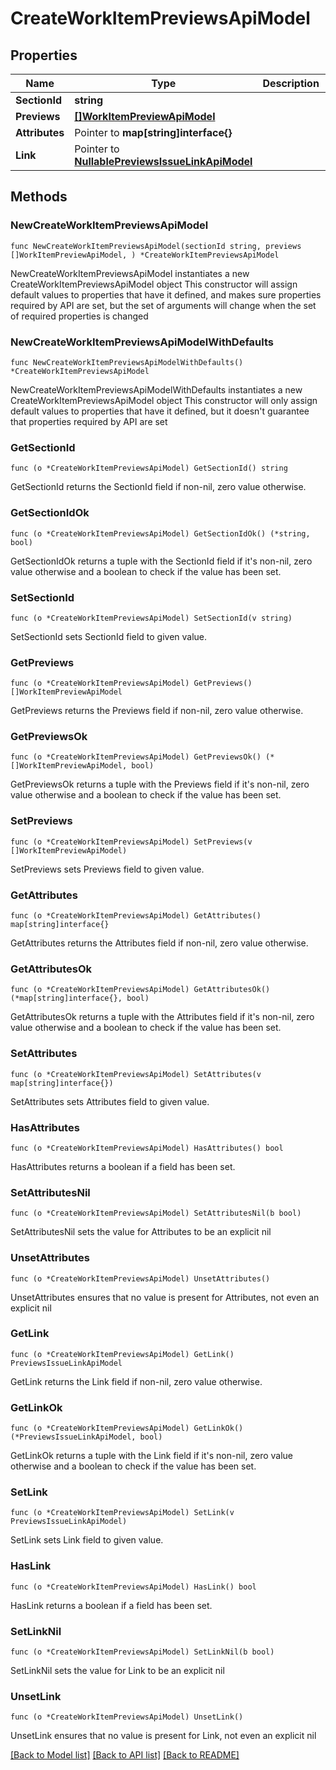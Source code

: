 # CreateWorkItemPreviewsApiModel

## Properties

Name | Type | Description | Notes
------------ | ------------- | ------------- | -------------
**SectionId** | **string** |  | 
**Previews** | [**[]WorkItemPreviewApiModel**](WorkItemPreviewApiModel.md) |  | 
**Attributes** | Pointer to **map[string]interface{}** |  | [optional] 
**Link** | Pointer to [**NullablePreviewsIssueLinkApiModel**](PreviewsIssueLinkApiModel.md) |  | [optional] 

## Methods

### NewCreateWorkItemPreviewsApiModel

`func NewCreateWorkItemPreviewsApiModel(sectionId string, previews []WorkItemPreviewApiModel, ) *CreateWorkItemPreviewsApiModel`

NewCreateWorkItemPreviewsApiModel instantiates a new CreateWorkItemPreviewsApiModel object
This constructor will assign default values to properties that have it defined,
and makes sure properties required by API are set, but the set of arguments
will change when the set of required properties is changed

### NewCreateWorkItemPreviewsApiModelWithDefaults

`func NewCreateWorkItemPreviewsApiModelWithDefaults() *CreateWorkItemPreviewsApiModel`

NewCreateWorkItemPreviewsApiModelWithDefaults instantiates a new CreateWorkItemPreviewsApiModel object
This constructor will only assign default values to properties that have it defined,
but it doesn't guarantee that properties required by API are set

### GetSectionId

`func (o *CreateWorkItemPreviewsApiModel) GetSectionId() string`

GetSectionId returns the SectionId field if non-nil, zero value otherwise.

### GetSectionIdOk

`func (o *CreateWorkItemPreviewsApiModel) GetSectionIdOk() (*string, bool)`

GetSectionIdOk returns a tuple with the SectionId field if it's non-nil, zero value otherwise
and a boolean to check if the value has been set.

### SetSectionId

`func (o *CreateWorkItemPreviewsApiModel) SetSectionId(v string)`

SetSectionId sets SectionId field to given value.


### GetPreviews

`func (o *CreateWorkItemPreviewsApiModel) GetPreviews() []WorkItemPreviewApiModel`

GetPreviews returns the Previews field if non-nil, zero value otherwise.

### GetPreviewsOk

`func (o *CreateWorkItemPreviewsApiModel) GetPreviewsOk() (*[]WorkItemPreviewApiModel, bool)`

GetPreviewsOk returns a tuple with the Previews field if it's non-nil, zero value otherwise
and a boolean to check if the value has been set.

### SetPreviews

`func (o *CreateWorkItemPreviewsApiModel) SetPreviews(v []WorkItemPreviewApiModel)`

SetPreviews sets Previews field to given value.


### GetAttributes

`func (o *CreateWorkItemPreviewsApiModel) GetAttributes() map[string]interface{}`

GetAttributes returns the Attributes field if non-nil, zero value otherwise.

### GetAttributesOk

`func (o *CreateWorkItemPreviewsApiModel) GetAttributesOk() (*map[string]interface{}, bool)`

GetAttributesOk returns a tuple with the Attributes field if it's non-nil, zero value otherwise
and a boolean to check if the value has been set.

### SetAttributes

`func (o *CreateWorkItemPreviewsApiModel) SetAttributes(v map[string]interface{})`

SetAttributes sets Attributes field to given value.

### HasAttributes

`func (o *CreateWorkItemPreviewsApiModel) HasAttributes() bool`

HasAttributes returns a boolean if a field has been set.

### SetAttributesNil

`func (o *CreateWorkItemPreviewsApiModel) SetAttributesNil(b bool)`

 SetAttributesNil sets the value for Attributes to be an explicit nil

### UnsetAttributes
`func (o *CreateWorkItemPreviewsApiModel) UnsetAttributes()`

UnsetAttributes ensures that no value is present for Attributes, not even an explicit nil
### GetLink

`func (o *CreateWorkItemPreviewsApiModel) GetLink() PreviewsIssueLinkApiModel`

GetLink returns the Link field if non-nil, zero value otherwise.

### GetLinkOk

`func (o *CreateWorkItemPreviewsApiModel) GetLinkOk() (*PreviewsIssueLinkApiModel, bool)`

GetLinkOk returns a tuple with the Link field if it's non-nil, zero value otherwise
and a boolean to check if the value has been set.

### SetLink

`func (o *CreateWorkItemPreviewsApiModel) SetLink(v PreviewsIssueLinkApiModel)`

SetLink sets Link field to given value.

### HasLink

`func (o *CreateWorkItemPreviewsApiModel) HasLink() bool`

HasLink returns a boolean if a field has been set.

### SetLinkNil

`func (o *CreateWorkItemPreviewsApiModel) SetLinkNil(b bool)`

 SetLinkNil sets the value for Link to be an explicit nil

### UnsetLink
`func (o *CreateWorkItemPreviewsApiModel) UnsetLink()`

UnsetLink ensures that no value is present for Link, not even an explicit nil

[[Back to Model list]](../README.md#documentation-for-models) [[Back to API list]](../README.md#documentation-for-api-endpoints) [[Back to README]](../README.md)


